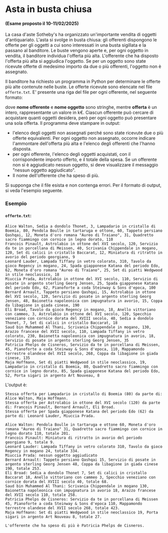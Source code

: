  # Asta in busta chiusa

#### (Esame proposto il 10-11/02/2025)

La casa d'aste Sotheby's ha organizzato un'importante vendita di oggetti d'antiquariato. L'asta si svolge in busta chiusa: gli offerenti dispongono le offerte per gli oggetti a cui sono interessati in una busta sigillata e la passano al banditore. Le buste vengono aperte e, per ogni oggetto in vendita, il banditore individua l'offerta più alta. L'offerente che ha disposto l'offerta più alta si aggiudica l'oggetto. Se per un oggetto sono state ricevute offerte di medesimo importo da due o più offerenti, l'oggetto non è assegnato.

Il banditore ha richiesto un programma in Python per determinare le offerte più alte contenute nelle buste. Le offerte ricevute sono elencate nel file `offerte.txt`. E' presente una riga del file per ogni offerente, nel seguente formato:



dove **nome offerente** e **nome oggetto** sono stringhe, mentre **offerta** è un intero, rappresentante un valore in k€. Ciascun offerente può cercare di acquistare quanti oggetti desidera, però per ogni oggetto può presentare una sola offerta. Il programma deve stampare in output: 
* l'elenco degli oggetti non assegnati perché sono state ricevute due o più offerte equivalenti. Per ogni oggetto non assegnato, occorre indicare l'ammontare dell'offerta più alta e l'elenco degli offerenti che l'hanno disposta. 
* per ogni offerente, l'elenco degli oggetti acquistati, con il corrispondente importo offerto, e il totale della spesa. Se un offerente non si è aggiudicato nessun oggetto, si deve visualizzare il messaggio "nessun oggetto aggiudicato". 
* Il nome dell'offerente che ha speso di più.

Si supponga che il file esista e non contenga errori. Per il formato di output, si veda l'esempio seguente.

### Esempio

#### `offerte.txt`:

```
Alice Walton, Sedia a dondolo Thonet, 3, Lampadario in cristallo di Boemia, 80, Pendola Boulle in tartaruga e ottone, 60, Tappeto persiano Qashqai, 12, Moneta d'oro romana "Aureo di Traiano", 31, Quadretto sacro fiammingo con cornice in legno dorato, 110
Francois Pinault, Astrolabio in ottone del XVI secolo, 120, Servizio da te in porcellana di Meissen, 40, Scrivania Chippendale in mogano, 120, Set di calici in cristallo Baccarat, 12, Miniatura di ritratto in avorio del periodo georgiano, 9
Leonard Lauder, Lampada Tiffany in vetro colorato, 310, Tavolo da gioco Regency in mogano, 24, Spada giapponese Katana del periodo Edo, 62, Moneta d'oro romana "Aureo di Traiano", 25, Set di piatti Wedgwood in stile neoclassico, 18
Miuccia Prada, Astrolabio in ottone del XVI secolo, 110, Servizio di posate in argento sterling Georg Jensen, 25, Spada giapponese Katana del periodo Edo, 62, Pianoforte a coda Steinway & Sons d'epoca, 100
Bernard Arnault, Tappeto persiano Qashqai, 15, Astrolabio in ottone del XVI secolo, 120, Servizio di posate in argento sterling Georg Jensen, 48, Baionetta napoleonica con impugnatura in avorio, 15, Coppa da libagione in giada cinese, 190
Eli Broad, Tavolo da gioco Regency in mogano, 18, Anello vittoriano con cammeo, 3, Astrolabio in ottone del XVI secolo, 120, Specchio veneziano con cornice dorata del XVIII secolo, 40, Sedia a dondolo Thonet, 7, Set di calici in cristallo Baccarat, 18
Saud bin Muhammed Al Thani, Scrivania Chippendale in mogano, 130, Arazzo francese del XVII secolo, 110, Lampada Tiffany in vetro colorato, 230, Baionetta napoleonica con impugnatura in avorio, 18, Servizio di posate in argento sterling Georg Jensen, 35
Patricia Phelps de Cisneros, Servizio da te in porcellana di Meissen, 45, Pianoforte a coda Steinway & Sons d'epoca, 110, Mappamondo terrestre olandese del XVII secolo, 268, Coppa da libagione in giada cinese, 135
Maja Hoffmann, Set di piatti Wedgwood in stile neoclassico, 19, Lampadario in cristallo di Boemia, 80, Quadretto sacro fiammingo con cornice in legno dorato, 85, Spada giapponese Katana del periodo Edo, 52, Porta sigari in argento Art Nouveau, 8
```

L'output è:

```
Stessa offerta per Lampadario in cristallo di Boemia (80) da parte di: Alice Walton, Maja Hoffmann.
Stessa offerta per Astrolabio in ottone del XVI secolo (120) da parte di: Francois Pinault, Bernard Arnault, Eli Broad.
Stessa offerta per Spada giapponese Katana del periodo Edo (62) da parte di: Leonard Lauder, Miuccia Prada.   

Alice Walton: Pendola Boulle in tartaruga e ottone 60, Moneta d'oro romana "Aureo di Traiano" 31, Quadretto sacro fiammingo con cornice in legno dorato 110, totale 201.
Francois Pinault: Miniatura di ritratto in avorio del periodo georgiano 9, totale 9.
Leonard Lauder: Lampada Tiffany in vetro colorato 310, Tavolo da gioco Regency in mogano 24, totale 334.
Miuccia Prada: nessun oggetto aggiudicato
Bernard Arnault: Tappeto persiano Qashqai 15, Servizio di posate in argento sterling Georg Jensen 48, Coppa da libagione in giada cinese 190, totale 253.
Eli Broad: Sedia a dondolo Thonet 7, Set di calici in cristallo Baccarat 18, Anello vittoriano con cammeo 3, Specchio veneziano con cornice dorata del XVIII secolo 40, totale 68.
Saud bin Muhammed Al Thani: Scrivania Chippendale in mogano 130, Baionetta napoleonica con impugnatura in avorio 18, Arazzo francese del XVII secolo 110, totale 258.
Patricia Phelps de Cisneros: Servizio da te in porcellana di Meissen 45, Pianoforte a coda Steinway & Sons d'epoca 110, Mappamondo terrestre olandese del XVII secolo 268, totale 423.
Maja Hoffmann: Set di piatti Wedgwood in stile neoclassico 19, Porta sigari in argento Art Nouveau 8, totale 27.    

L'offerente che ha speso di più è Patricia Phelps de Cisneros.
```